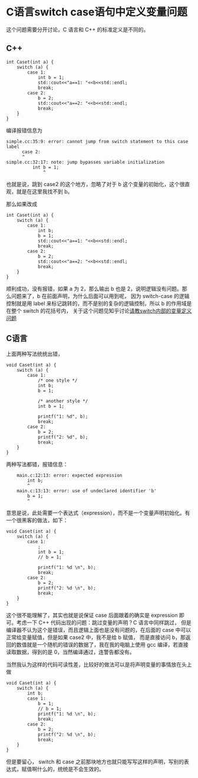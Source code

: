 # C语言switch case语句中定义变量问题

这个问题需要分开讨论，C 语言和 C++ 的标准定义是不同的。

## C++

```
int Caset(int a) {
    switch (a) {
        case 1:
            int b = 1;
            std::cout<<"a==1: "<<b<<std::endl;
            break;
        case 2:
            b = 2;
            std::cout<<"a==2: "<<b<<std::endl;
            break;
    }
}
```
编译报错信息为

```
simple.cc:35:9: error: cannot jump from switch statement to this case label
      case 2:
      ^
simple.cc:32:17: note: jump bypasses variable initialization
          int b = 1;
              ^
```

也就是说，跳到 case2 的这个地方，忽略了对于 b 这个变量的初始化，这个很直观，就是在这里我找不到 b。

那么如果改成

```
int Caset(int a) {
    switch (a) {
        case 1:
            int b;
            b = 1;
            std::cout<<"a==1: "<<b<<std::endl;
            break;
        case 2:
            b = 2;
            std::cout<<"a==2: "<<b<<std::endl;
            break;
    }
}
```

顺利成功，没有报错，如果 a 为 2，那么输出 b 也是 2，说明逻辑没有问题。那么问题来了，b 在前面声明，为什么后面可以用到呢，
因为 switch-case 的逻辑控制就是用 label 来标记跳转的，而不是别的复杂的逻辑控制，所以 b 的作用域是在整个 switch 的花括号内，
关于这个问题见知乎讨论[请教switch内部的变量定义问题](https://www.zhihu.com/question/23051685)

## C语言

上面两种写法统统出错，
```
void Caset(int a) {
    switch (a) {
        case 1:
            /* one style */
            int b;
            b = 1;
            
            /* another style */
            int b = 1;

            printf("1: %d", b);
            break;
        case 2:
            b = 2;
            printf("2: %d", b);
            break;
    }
}
```

两种写法都错，报错信息：

```
	main.c:12:13: error: expected expression
        int b; 
        ^
	main.c:13:13: error: use of undeclared identifier 'b'
        b = 1;
        ^
```

意思是说，此处需要一个表达式（expression），而不是一个变量声明初始化。有一个很黑客的做法，如下：

```
void Caset(int a) {
    switch (a) {
        case 1:
            ; 
            int b = 1;
            // b = 1;

            printf("1: %d \n", b);
            break;
        case 2:
            b = 2;
            printf("2: %d \n", b);
            break;
    }
}
```

这个很不能理解了，其实也就是说保证 case 后面跟着的确实是 expression 即可。考虑一下 C++ 代码出现的问题：跳过变量的声明？C 语言中同样跳过，
但是编译器不认为这个是错误，而且逻辑上面也是没有问题的，在后面的 case 中可以正常给变量赋值，但是如果 case2 中，我不是给 b 赋值，
而是直接访问 b，那返回的数值就是一个随机的错误的数据了，我在我的电脑上使用 gcc 编译，若直接读取数据，得到的是 0，当然编译通过，连警告都没有。

当然我认为这样的代码可读性差，比较好的做法可以是将声明变量的事情放在头上做

```
void Caset(int a) {
    switch (a) {
        int b;
        case 1:
            b = 1;
            // b = 1;
            printf("1: %d \n", b);
            break;
        case 2:
            b = 2;
            printf("2: %d \n", b);
            break;
    }
}
```

但是要留心， switch 和 case 之前那块地方也就只能写写这样的声明，写别的表达式，赋值啊什么的，统统是不会生效的。
